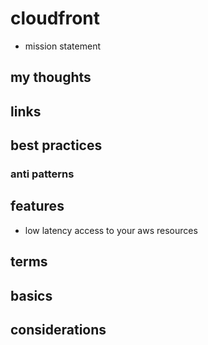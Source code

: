# cloudfront

- mission statement

## my thoughts

## links

## best practices

### anti patterns

## features

- low latency access to your aws resources

## terms

## basics

## considerations
